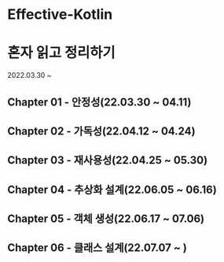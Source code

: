 # Effective-Kotlin

# 혼자 읽고 정리하기
2022.03.30 ~ 

## Chapter 01 - 안정성(22.03.30 ~ 04.11)
## Chapter 02 - 가독성(22.04.12 ~ 04.24)
## Chapter 03 - 재사용성(22.04.25 ~ 05.30)
## Chapter 04 - 추상화 설계(22.06.05 ~ 06.16)
## Chapter 05 - 객체 생성(22.06.17 ~ 07.06)
## Chapter 06 - 클래스 설계(22.07.07 ~ )
